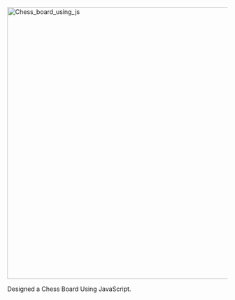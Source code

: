 <img width="663" height="622" alt="Chess_board_using_js" src="https://github.com/user-attachments/assets/7e5a0e36-deb2-4431-a62d-09a21385d557" />

Designed a Chess Board Using JavaScript.
